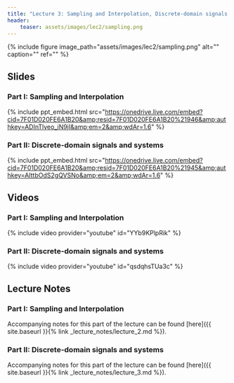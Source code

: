 ```yaml
---
title: "Lecture 3: Sampling and Interpolation, Discrete-domain signals and systems"
header:
    teaser: assets/images/lec2/sampling.png
---
```


{% include figure
image_path="assets/images/lec2/sampling.png"
alt="" caption="" ref=""
%}

## Slides


### Part I: Sampling and Interpolation

{% include ppt_embed.html
src="https://onedrive.live.com/embed?cid=7F01D020FE6A1B20&amp;resid=7F01D020FE6A1B20%21946&amp;authkey=ADInTlyeo_iN9jI&amp;em=2&amp;wdAr=1.6" %}

### Part II: Discrete-domain signals and systems
{% include ppt_embed.html
src="https://onedrive.live.com/embed?cid=7F01D020FE6A1B20&amp;resid=7F01D020FE6A1B20%21945&amp;authkey=AIttbOdS2gQVSNo&amp;em=2&amp;wdAr=1.6" %}

## Videos

### Part I: Sampling and Interpolation

{% include video provider="youtube" id="YYb9KPlpRik" %}

### Part II: Discrete-domain signals and systems 

{% include video provider="youtube" id="qsdqhsTUa3c" %}

## Lecture Notes


### Part I: Sampling and Interpolation

Accompanying notes for this part of the lecture can be found [here]({{ site.baseurl }}{% link _lecture_notes/lecture_2.md %}).


### Part II: Discrete-domain signals and systems 

Accompanying notes for this part of the lecture can be found [here]({{ site.baseurl }}{% link _lecture_notes/lecture_3.md %}).
